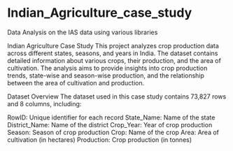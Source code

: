 # Indian_Agriculture_case_study
Data Analysis on the IAS data using various libraries

Indian Agriculture Case Study
This project analyzes crop production data across different states, seasons, and years in India. The dataset contains detailed information about various crops, their production, and the area of cultivation. The analysis aims to provide insights into crop production trends, state-wise and season-wise production, and the relationship between the area of cultivation and production.

Dataset Overview
The dataset used in this case study contains 73,827 rows and 8 columns, including:

RowID: Unique identifier for each record
State_Name: Name of the state
District_Name: Name of the district
Crop_Year: Year of crop production
Season: Season of crop production
Crop: Name of the crop
Area: Area of cultivation (in hectares)
Production: Crop production (in tonnes)
